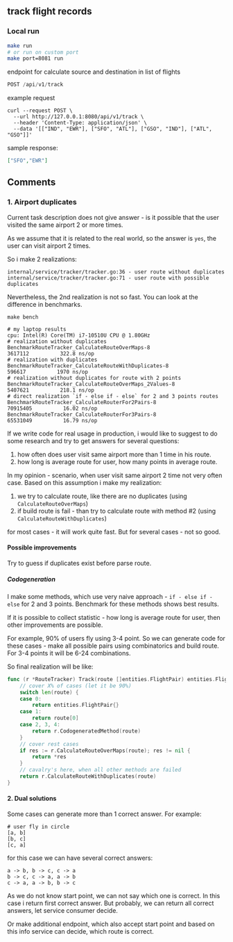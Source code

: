 ## track flight records

### Local run
```bash
make run
# or run on custom port
make port=8081 run
```

endpoint for calculate source and destination in list of flights
```go
POST /api/v1/track
```
example request
```shell
curl --request POST \
  --url http://127.0.0.1:8080/api/v1/track \
  --header 'Content-Type: application/json' \
  --data '[["IND", "EWR"], ["SFO", "ATL"], ["GSO", "IND"], ["ATL", "GSO"]]'
```
sample response:
```json
["SFO","EWR"]
```

## Comments

### 1. Airport duplicates
Current task description does not give answer - is it possible that the user visited the same airport 2 or more times.

As we assume that it is related to the real world, so the answer is `yes`, the user can visit airport 2 times.

So i make 2 realizations:
```
internal/service/tracker/tracker.go:36 - user route without duplicates
internal/service/tracker/tracker.go:71 - user route with possible duplicates
```

Nevertheless, the 2nd realization is not so fast. You can look at the difference in benchmarks.  
```shell
make bench

# my laptop results
cpu: Intel(R) Core(TM) i7-10510U CPU @ 1.80GHz
# realization without duplicates
BenchmarkRouteTracker_CalculateRouteOverMaps-8                   3617112          322.8 ns/op
# realization with duplicates
BenchmarkRouteTracker_CalculateRouteWithDuplicates-8              596617          1970 ns/op
# realization without duplicates for route with 2 points
BenchmarkRouteTracker_CalculateRouteOverMaps_2Values-8           5407621          218.1 ns/op
# direct realization `if - else if - else` for 2 and 3 points routes
BenchmarkRouteTracker_CalculateRouterFor2Pairs-8                70915405          16.02 ns/op
BenchmarkRouteTracker_CalculateRouterFor3Pairs-8                65531049          16.79 ns/op
```
If we write code for real usage in production, i would like to suggest to do some research and try to get answers for several questions:
1. how often does user visit same airport more than 1 time in his route.
2. how long is average route for user, how many points in average route.

In my opinion - scenario, when user visit same airport 2 time not very often case. 
Based on this assumption i make my realization:
1. we try to calculate route, like there are no duplicates (using `CalculateRouteOverMaps`)
2. if build route is fail - than try to calculate route with method #2 (using `CalculateRouteWithDuplicates`)

for most cases - it will work quite fast. But for several cases - not so good. 

#### Possible improvements
Try to guess if duplicates exist before parse route. 
##### Codogeneration
I make some methods, which use very naive approach - `if - else if - else` for 2 and 3 points. 
Benchmark for these methods shows best results.

If it is possible to collect statistic - how long is average route for user, then other improvements are possible.

For example, 90% of users fly using 3-4 point. 
So we can generate code for these cases - make all possible pairs using combinatorics and build route. 
For 3-4 points it will be 6-24 combinations.

So final realization will be like:
```go
func (r *RouteTracker) Track(route []entities.FlightPair) entities.FlightPair {
	// cover X% of cases (let it be 90%)
	switch len(route) {
	case 0:
		return entities.FlightPair{}
	case 1:
		return route[0]
	case 2, 3, 4:
		return r.CodogeneratedMethod(route)
	}
	// cover rest cases
	if res := r.CalculateRouteOverMaps(route); res != nil {
		return *res
	}
	// cavalry's here, when all other methods are failed
	return r.CalculateRouteWithDuplicates(route)
}
```

#### 2. Dual solutions
Some cases can generate more than 1 correct answer. For example:
```
# user fly in circle
[a, b]
[b, c]
[c, a]
```

for this case we can have several correct answers:
```
a -> b, b -> c, c -> a
b -> c, c -> a, a -> b
c -> a, a -> b, b -> c
```
As we do not know start point, we can not say which one is correct. In this case i return first correct answer. 
But probably, we can return all correct answers, let service consumer decide.

Or make additional endpoint, which also accept start point and based on this info service can decide, which route is correct.
